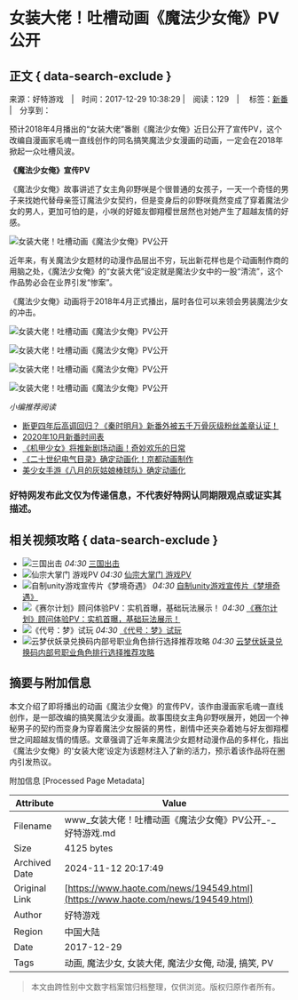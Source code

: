 # 女装大佬！吐槽动画《魔法少女俺》PV公开

## 正文 { data-search-exclude }


来源：好特游戏　|　时间：2017-12-29 10:38:29 |　阅读：129　|　 标签：[新番](https://www.haote.com/huati/50450/ "新番") 　 |　分享到：

预计2018年4月播出的“女装大佬”番剧《魔法少女俺》近日公开了宣传PV，这个改编自漫画家毛魂一直线创作的同名搞笑魔法少女漫画的动画，一定会在2018年掀起一众吐槽风波。

**《魔法少女俺》宣传PV**

《魔法少女俺》故事讲述了女主角卯野咲是个很普通的女孩子，一天一个奇怪的男子来找她代替母亲签订魔法少女契约，但是变身后的卯野咲竟然变成了穿着魔法少女的男人，更加可怕的是，小咲的好姬友御翔樱世居然也对她产生了超越友情的好感。

![女装大佬！吐槽动画《魔法少女俺》PV公开](https://img.haote.com/upload/news/image/20171229/20171229103649_38785.jpg)

近年来，有关魔法少女题材的动漫作品层出不穷，玩出新花样也是个动画制作商的用脑之处，《魔法少女俺》的“女装大佬”设定就是魔法少女中的一股“清流”，这个作品势必会在业界引发“惨案”。

《魔法少女俺》动画将于2018年4月正式播出，届时各位可以来领会男装魔法少女的冲击。

![女装大佬！吐槽动画《魔法少女俺》PV公开](https://img.haote.com/upload/news/image/20171229/20171229103650_27313.jpg)

![女装大佬！吐槽动画《魔法少女俺》PV公开](https://img.haote.com/upload/news/image/20171229/20171229103652_92642.jpg)

![女装大佬！吐槽动画《魔法少女俺》PV公开](https://img.haote.com/upload/news/image/20171229/20171229103654_28805.jpg)

![女装大佬！吐槽动画《魔法少女俺》PV公开](https://img.haote.com/upload/news/image/20171229/20171229103657_77010.jpg)

_小编推荐阅读_

- [断更四年后高调回归？《秦时明月》新番外被五千万骨灰级粉丝盖章认证！](https://www.haote.com/news/351662.html "断更四年后高调回归？《秦时明月》新番外被五千万骨灰级粉丝盖章认证！")
- [2020年10月新番时间表](https://www.haote.com/gonglv/343127.html "2020年10月新番时间表")
- [《机甲少女》将推新剧场动画！奇妙欢乐的日常](https://www.haote.com/news/220477.html "《机甲少女》将推新剧场动画！奇妙欢乐的日常")
- [《二十世纪电气目录》确定动画化！京都动画制作](https://www.haote.com/news/220404.html "《二十世纪电气目录》确定动画化！京都动画制作")
- [美少女手游《八月的灰姑娘棒球队》确定动画化](https://www.haote.com/news/220362.html "美少女手游《八月的灰姑娘棒球队》确定动画化")

### 好特网发布此文仅为传递信息，不代表好特网认同期限观点或证实其描述。

## 相关视频攻略 { data-search-exclude }

- ![三国出击](https://img.haote.com//upload/news/20230411/1681199285911891.png) _04:30_ [三国出击](https://www.haote.com/video/67214/)
- ![仙宗大掌门 游戏PV](https://img.haote.com//upload/news/20230411/1681199188363756.png) _04:30_ [仙宗大掌门 游戏PV](https://www.haote.com/video/67213/)
- ![自制unity游戏宣传片《梦境奇遇》](https://img.haote.com//upload/news/20230411/1681199090102396.png) _04:30_ [自制unity游戏宣传片《梦境奇遇》](https://www.haote.com/video/67212/)
- ![《赛尔计划》顾问体验PV：实机首曝，基础玩法展示！](https://img.haote.com//upload/news/20230411/1681198916280488.png) _04:30_ [《赛尔计划》顾问体验PV：实机首曝，基础玩法展示！](https://www.haote.com/video/67211/)
- ![《代号：梦》试玩](https://img.haote.com//upload/news/20230411/1681198778826786.png) _04:30_ [《代号：梦》试玩](https://www.haote.com/video/67210/)
- ![云梦伏妖录兑换码内部号职业角色排行选择推荐攻略](https://img.haote.com//upload/news/20230411/1681198676468438.png) _04:30_ [云梦伏妖录兑换码内部号职业角色排行选择推荐攻略](https://www.haote.com/video/67209/)

## 摘要与附加信息

<!-- tcd_abstract -->
本文介绍了即将播出的动画《魔法少女俺》的宣传PV，该作由漫画家毛魂一直线创作，是一部改编的搞笑魔法少女漫画。故事围绕女主角卯野咲展开，她因一个神秘男子的契约而变身为穿着魔法少女服装的男性，剧情中还夹杂着她与好友御翔樱世之间超越友情的情感。文章强调了近年来魔法少女题材动漫作品的多样化，指出《魔法少女俺》的‘女装大佬’设定为该题材注入了新的活力，预示着该作品将在圈内引发热议。
<!-- tcd_abstract_end -->

附加信息 [Processed Page Metadata]

| Attribute       | Value                                  |
|-----------------|----------------------------------------|
| Filename        | www_女装大佬！吐槽动画《魔法少女俺》PV公开_-_好特游戏.md                             |
| Size            | 4125 bytes                           |
| Archived Date   | 2024-11-12 20:17:49                             |
| Original Link   | [https://www.haote.com/news/194549.html](https://www.haote.com/news/194549.html)                       |
| Author          | 好特游戏                               |
| Region          | 中国大陆                               |
| Date            | 2017-12-29                                 |
| Tags            | 动画, 魔法少女, 女装大佬, 魔法少女俺, 动漫, 搞笑, PV                                 |
>
> 本文由跨性别中文数字档案馆归档整理，仅供浏览。版权归原作者所有。
>